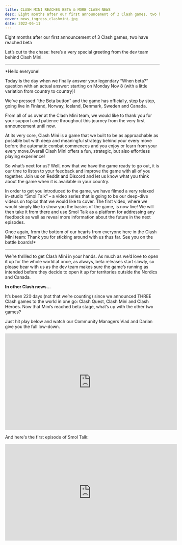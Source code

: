 ```yaml
---
title: CLASH MINI REACHES BETA & MORE CLASH NEWS 
desc: Eight months after our first announcement of 3 Clash games, two have reached beta. 
cover: news_ingress_clashmini.jpg
date: 2022-06-11
---
```


Eight months after our first announcement of 3 Clash games, two have reached beta

Let’s cut to the chase: here’s a very special greeting from the dev team behind Clash Mini.

---
*Hello everyone!

Today is the day when we finally answer your legendary “When beta?” question with an  actual answer: starting on Monday Nov 8 (with a little variation from country to country)!

We've pressed “the Beta button” and the game has officially, step by step, going live in Finland, Norway, Iceland, Denmark, Sweden and Canada. 

From all of us over at the Clash Mini team, we would like to thank you for your support and patience throughout this journey from the very first announcement until now.

At its very core, Clash Mini is a game that we built to be as approachable as possible but with deep and meaningful strategy behind your every move before the automatic combat commences and you enjoy or learn from your every move.Overall Clash Mini offers a fun, strategic, but also effortless playing experience!

So what’s next for us? Well, now that we have the game ready to go out, it is our time to listen to your feedback and improve the game with all of you together. Join us on Reddit and Discord and let us know what you think about the game when it is available in your country.

In order to get you introduced to the game, we have filmed a very relaxed in-studio “Smol Talk” – a video series that is going to be our deep-dive videos on topics that we would like to cover. The first video, where we would simply like to show you the basics of the game, is now live! We will then take it from there and use Smol Talk as a platform for addressing any feedback as well as reveal more information about the future in the next episodes.

Once again, from the bottom of our hearts from everyone here in the Clash Mini team: Thank you for sticking around with us thus far. See you on the battle boards!*

---

We’re thrilled to get Clash Mini in your hands. As much as we’d love to open it up for the whole world at once, as always, beta releases start slowly, so please bear with us as the dev team makes sure the game’s running as intended before they decide to open it up for territories outside the Nordics and Canada.

**In other Clash news...**

It’s been 220 days (not that we’re counting) since we announced THREE Clash games to the world in one go: Clash Quest, Clash Mini and Clash Heroes. Now that Mini’s reached beta stage, what’s up with the other two games?

Just hit play below and watch our Community Managers Vlad and Darian give you the full low-down.


<iframe width="560" height="315" display=block src="https://www.youtube.com/embed/WwoWw_jhp7s" frameborder="0" allow="accelerometer; autoplay; encrypted-media; gyroscope; picture-in-picture" allowfullscreen></iframe>

And here's the first episode of Smol Talk:

<iframe width="560" height="315" display=block src="https://www.youtube.com/embed/8bjwf63B6rE" frameborder="0" allow="accelerometer; autoplay; encrypted-media; gyroscope; picture-in-picture" allowfullscreen></iframe>
